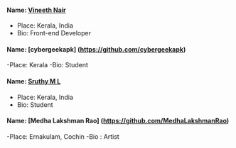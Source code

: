 #### Name: [Vineeth Nair](https://github.com/vineeth-nair)
- Place: Kerala, India
- Bio: Front-end Developer
#### Name: [cybergeekapk] (https://github.com/cybergeekapk)
-Place: Kerala
-Bio: Student
#### Name: [Sruthy M L](https://github.com/sru-thy)
- Place: Kerala, India
- Bio: Student
#### Name: [Medha Lakshman Rao] (https://github.com/MedhaLakshmanRao)
 -Place: Ernakulam, Cochin
 -Bio   : Artist 
